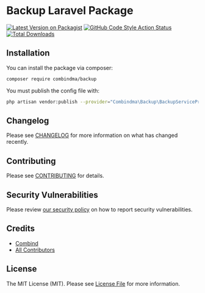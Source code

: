 # Backup Laravel Package

[![Latest Version on Packagist](https://img.shields.io/packagist/v/combindma/backup.svg?style=flat-square)](https://packagist.org/packages/combindma/backup)
[![GitHub Code Style Action Status](https://img.shields.io/github/workflow/status/combindma/backup/Check%20&%20fix%20styling?label=code%20style)](https://github.com/combindma/backup/actions?query=workflow%3A"Check+%26+fix+styling"+branch%3Amaster)
[![Total Downloads](https://img.shields.io/packagist/dt/combindma/backup.svg?style=flat-square)](https://packagist.org/packages/combindma/backup)

## Installation

You can install the package via composer:

```bash
composer require combindma/backup
```

You must publish the config file with:
```bash
php artisan vendor:publish --provider="Combindma\Backup\BackupServiceProvider" --tag="backup-config"
```

## Changelog

Please see [CHANGELOG](CHANGELOG.md) for more information on what has changed recently.

## Contributing

Please see [CONTRIBUTING](.github/CONTRIBUTING.md) for details.

## Security Vulnerabilities

Please review [our security policy](../../security/policy) on how to report security vulnerabilities.

## Credits

- [Combind](https://github.com/combindma)
- [All Contributors](../../contributors)

## License

The MIT License (MIT). Please see [License File](LICENSE.md) for more information.
